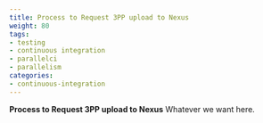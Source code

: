 ```yaml
---
title: Process to Request 3PP upload to Nexus
weight: 80
tags:
- testing
- continuous integration
- parallelci
- parallelism
categories:
- continuous-integration
---
```


**Process to Request 3PP upload to Nexus** Whatever we want here.